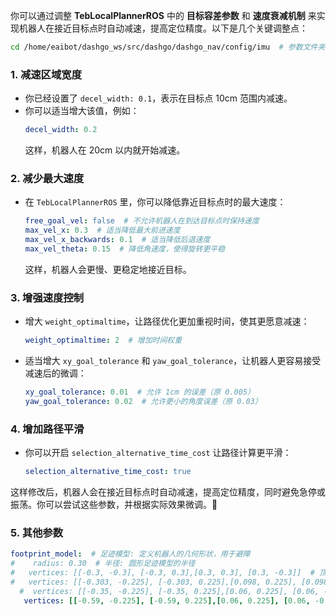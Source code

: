 你可以通过调整 **TebLocalPlannerROS** 中的 **目标容差参数** 和 **速度衰减机制** 来实现机器人在接近目标点时自动减速，提高定位精度。以下是几个关键调整点：

```bash
cd /home/eaibot/dashgo_ws/src/dashgo/dashgo_nav/config/imu  # 参数文件夹
```


### **1. 减速区域宽度**
- 你已经设置了 `decel_width: 0.1`，表示在目标点 10cm 范围内减速。
- 你可以适当增大该值，例如：
  ```yaml
  decel_width: 0.2
  ```
  这样，机器人在 20cm 以内就开始减速。

### **2. 减少最大速度**
- 在 `TebLocalPlannerROS` 里，你可以降低靠近目标点时的最大速度：
  ```yaml
  free_goal_vel: false  # 不允许机器人在到达目标点时保持速度
  max_vel_x: 0.3  # 适当降低最大前进速度
  max_vel_x_backwards: 0.1  # 适当降低后退速度
  max_vel_theta: 0.15  # 降低角速度，使得旋转更平稳
  ```
  这样，机器人会更慢、更稳定地接近目标。

### **3. 增强速度控制**
- 增大 `weight_optimaltime`，让路径优化更加重视时间，使其更愿意减速：
  ```yaml
  weight_optimaltime: 2  # 增加时间权重
  ```
- 适当增大 `xy_goal_tolerance` 和 `yaw_goal_tolerance`，让机器人更容易接受减速后的微调：
  ```yaml
  xy_goal_tolerance: 0.01  # 允许 1cm 的误差（原 0.005）
  yaw_goal_tolerance: 0.02  # 允许更小的角度误差（原 0.03）
  ```

### **4. 增加路径平滑**
- 你可以开启 `selection_alternative_time_cost` 让路径计算更平滑：
  ```yaml
  selection_alternative_time_cost: true
  ```

这样修改后，机器人会在接近目标点时自动减速，提高定位精度，同时避免急停或振荡。你可以尝试这些参数，并根据实际效果微调。🚀


### **5. 其他参数**

```yaml
footprint_model:  # 足迹模型: 定义机器人的几何形状，用于避障
#    radius: 0.30  # 半径: 圆形足迹模型的半径
#   vertices: [[-0.3, -0.3], [-0.3, 0.3],[0.3, 0.3], [0.3, -0.3]]  # 顶点: 矩形足迹模型的顶点坐标
#   vertices: [[-0.303, -0.225], [-0.303, 0.225],[0.098, 0.225], [0.098, -0.225]]  # 顶点: 矩形足迹模型的顶点坐标
  #  vertices: [[-0.35, -0.225], [-0.35, 0.225],[0.06, 0.225], [0.06, -0.225]]  # 顶点: 矩形足迹模型的顶点坐标，定义机器人的轮廓
   vertices: [[-0.59, -0.225], [-0.59, 0.225],[0.06, 0.225], [0.06, -0.225]]  # 顶点: 矩形足迹模型的顶点坐标，定义机器人的轮廓
```